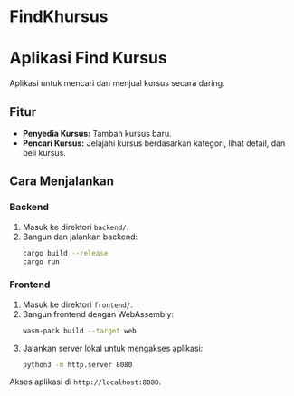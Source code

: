 # FindKhursus
# Aplikasi Find Kursus

Aplikasi untuk mencari dan menjual kursus secara daring.

## Fitur
- **Penyedia Kursus:** Tambah kursus baru.
- **Pencari Kursus:** Jelajahi kursus berdasarkan kategori, lihat detail, dan beli kursus.

## Cara Menjalankan

### Backend
1. Masuk ke direktori `backend/`.
2. Bangun dan jalankan backend:
    ```bash
    cargo build --release
    cargo run
    ```

### Frontend
1. Masuk ke direktori `frontend/`.
2. Bangun frontend dengan WebAssembly:
    ```bash
    wasm-pack build --target web
    ```
3. Jalankan server lokal untuk mengakses aplikasi:
    ```bash
    python3 -m http.server 8080
    ```

Akses aplikasi di `http://localhost:8080`.
